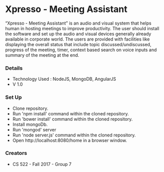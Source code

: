 # Xpresso - Meeting   Assistant #

“Xpresso - Meeting Assistant” is an audio and visual system that helps human in hosting meetings to improve productivity. The user should install the software and set up the audio and visual devices generally already available in corporate world. The users are provided with facilities like displaying the overall status that include topic discussed/undiscussed, progress of the meeting, timer, context based search on voice inputs and summary of the meeting at the end.

### Details ###

* Technology Used : NodeJS, MongoDB, AngularJS
* V 1.0

### Set Up ###

* Clone repository.
* Run 'npm install' command within the cloned repository.
* Run 'bower install' command within the cloned repository.
* Install mongoDb.
* Run 'mongod' server
* Run 'node server.js' command within the cloned repository.
* Open http://localhost:8080/home in a browser window.

### Creators ###

* CS 522 - Fall 2017 - Group 7
